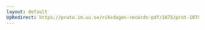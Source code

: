```yaml
---
layout: default
UpRedirect: https://pruto.im.uu.se/riksdagen-records-pdf/1875/prot-1875--fk--043/prot-1875--fk--043_011.pdf
---
```


